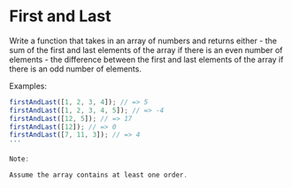 # First and Last

Write a function that takes in an array of numbers and returns either 
    - the sum of the first and last elements of the array if there is an even number of elements
    - the difference between the first and last elements of the array if there is an odd number of elements.  

Examples:

```js
firstAndLast([1, 2, 3, 4]); // => 5
firstAndLast([1, 2, 3, 4, 5]); // => -4
firstAndLast([12, 5]); // => 17
firstAndLast([12]); // => 0
firstAndLast([7, 11, 3]); // => 4
'''

Note:

Assume the array contains at least one order.  